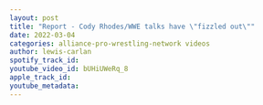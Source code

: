 ```yaml
---
layout: post
title: "Report - Cody Rhodes/WWE talks have \"fizzled out\""
date: 2022-03-04
categories: alliance-pro-wrestling-network videos
author: lewis-carlan
spotify_track_id: 
youtube_video_id: bUHiUWeRq_8
apple_track_id: 
youtube_metadata: 
---
```

